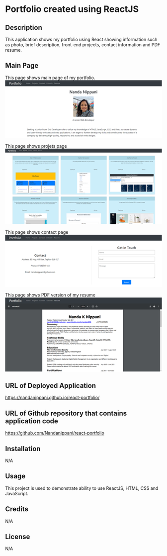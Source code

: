 # Portfolio created using ReactJS
## Description
This application shows my portfolio using React showing information such as photo, brief description, front-end projects, contact information and PDF resume.

## Main Page  
This page shows main page of my portfolio.
  ![Alt text](public/images/homePage.PNG)

This page shows projets page
![Alt text](public/images/projects-page.PNG)

This page shows contact page
![Alt text](public/images/contact-page.PNG)

This page shows PDF version of my resume
![Alt text](public/images/Resume-page.PNG)


## URL of Deployed Application
https://nandanippani.github.io/react-portfolio/


## URL of Github repository that contains application code
https://github.com/Nandanippani/react-portfolio

## Installation
N/A

## Usage
This project is used to demonstrate ability to use ReactJS,  HTML, CSS and JavaScript.

## Credits
N/A

## License
N/A
